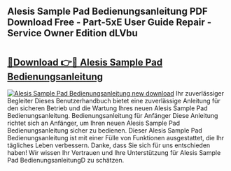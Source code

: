## Alesis Sample Pad Bedienungsanleitung PDF Download Free - Part-5xE User Guide Repair - Service Owner Edition dLVbu

# <h2><a href="http://df35tux.blite.top/?on=Alesis+Sample+Pad+Bedienungsanleitung">🔗Download 👉🔴 Alesis Sample Pad Bedienungsanleitung</a></h2>

[![Alesis Sample Pad Bedienungsanleitung new download](https://i.imgur.com/lujVjoI.png)](http://df35tux.blite.top/?on=Alesis+Sample+Pad+Bedienungsanleitung)
Ihr zuverlässiger Begleiter Dieses Benutzerhandbuch bietet eine zuverlässige Anleitung für den sicheren Betrieb und die Wartung Ihres neuen Alesis Sample Pad Bedienungsanleitung. Bedienungsanleitung für Anfänger Diese Anleitung richtet sich an Anfänger, um Ihren neuen Alesis Sample Pad Bedienungsanleitung sicher zu bedienen. Dieser Alesis Sample Pad Bedienungsanleitung ist mit einer Fülle von Funktionen ausgestattet, die Ihr tägliches Leben verbessern. Danke, dass Sie sich für uns entschieden haben! Wir wissen Ihr Vertrauen und Ihre Unterstützung für Alesis Sample Pad BedienungsanleitungD zu schätzen.

